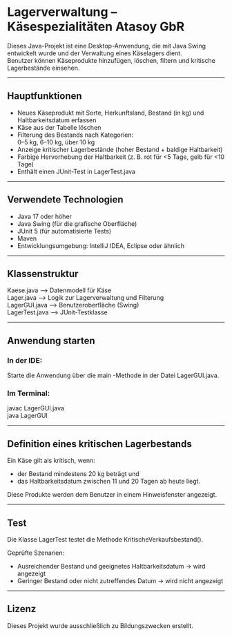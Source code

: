 # Lagerverwaltung – Käsespezialitäten Atasoy GbR

Dieses Java-Projekt ist eine Desktop-Anwendung, die mit Java Swing entwickelt wurde und der Verwaltung eines Käselagers dient.  
Benutzer können Käseprodukte hinzufügen, löschen, filtern und kritische Lagerbestände einsehen.

---

## Hauptfunktionen

- Neues Käseprodukt mit Sorte, Herkunftsland, Bestand (in kg) und Haltbarkeitsdatum erfassen
- Käse aus der Tabelle löschen
- Filterung des Bestands nach Kategorien:  
  0–5 kg, 6–10 kg, über 10 kg
- Anzeige kritischer Lagerbestände (hoher Bestand + baldige Haltbarkeit)
- Farbige Hervorhebung der Haltbarkeit (z. B. rot für <5 Tage, gelb für <10 Tage)
- Enthält einen JUnit-Test in LagerTest.java

---

## Verwendete Technologien

- Java 17 oder höher
- Java Swing (für die grafische Oberfläche)
- JUnit 5 (für automatisierte Tests)
- Maven
- Entwicklungsumgebung: IntelliJ IDEA, Eclipse oder ähnlich

---

## Klassenstruktur


Kaese.java --> Datenmodell für Käse  
Lager.java --> Logik zur Lagerverwaltung und Filterung  
LagerGUI.java --> Benutzeroberfläche (Swing)  
LagerTest.java --> JUnit-Testklasse


---

## Anwendung starten

### In der IDE:

Starte die Anwendung über die main -Methode in der Datei LagerGUI.java.

### Im Terminal:


javac LagerGUI.java  
java LagerGUI


---

## Definition eines kritischen Lagerbestands

Ein Käse gilt als kritisch, wenn:

- der Bestand mindestens 20 kg beträgt und
- das Haltbarkeitsdatum zwischen 11 und 20 Tagen ab heute liegt.

Diese Produkte werden dem Benutzer in einem Hinweisfenster angezeigt.

---

## Test

Die Klasse LagerTest testet die Methode KritischeVerkaufsbestand().

Geprüfte Szenarien:

- Ausreichender Bestand und geeignetes Haltbarkeitsdatum → wird angezeigt
- Geringer Bestand oder nicht zutreffendes Datum → wird nicht angezeigt

---

## Lizenz

Dieses Projekt wurde ausschließlich zu Bildungszwecken erstellt.
